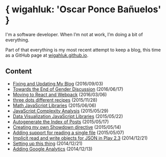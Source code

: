 { wigahluk: 'Oscar Ponce Bañuelos' }
====================================

I'm a software developer. When I’m not at work, I’m doing a bit of everything.

Part of that everything is my most recent attempt to keep a blog, this time as a GitHub page at [wigahluk.github.io](https://wigahluk.github.io). 

## Content

* [Fixing and Updating My Blog](posts/fixing_and_updating_my_blog.md) (2016/09/03)
* [Towards the End of Gender Discussion](posts/towards-the-end-of-gender-discussion.md) (2016/06/17)
* [Moving to React and Webpack](posts/moving-to-react.md) (2016/03/06)
* [three dots different recipes](posts/three-dots-different-recipes.md) (2015/11/28)
* [Math JavaScript Libraries](posts/math-js-libraries.md) (2015/06/06)
* [JavaScript Complexity Analysis](posts/js-complexity-analysis.md) (2015/05/29)
* [Data Visualization JavaScript Libraries](posts/data-visualization-js-libraries.md) (2015/05/22)
* [Autogenerate the Index of Posts](posts/autogenerate-the-index-of-posts.md) (2015/05/17)
* [Creating my own Showdown directive](posts/creating-my-own-showdown-directive.md) (2015/05/14)
* [Adding support for reading a single file](posts/adding-support-for-reading-a-single-file.md) (2015/05/07)
* [Implicit read and write objects for JSON in Play 2.3](posts/implicit-read-write-objects-play-2.3.md) (2014/12/21)
* [Setting up this thing](posts/setting-up-this-thing.md) (2014/12/21)
* [Adding Google Analytics](posts/adding-google-ax.md) (2014/12/13)
 